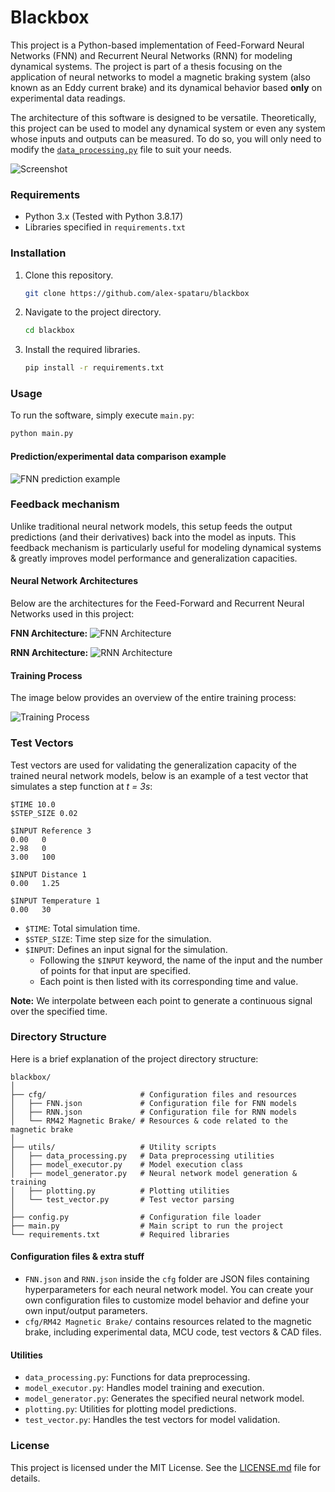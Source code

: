 # Blackbox 

This project is a Python-based implementation of Feed-Forward Neural Networks (FNN) and Recurrent Neural Networks (RNN) for modeling dynamical systems. The project is part of a thesis focusing on the application of neural networks to model a magnetic braking system (also known as an Eddy current brake) and its dynamical behavior based **only** on experimental data readings.

The architecture of this software is designed to be versatile. Theoretically, this project can be used to model any dynamical system or even any system whose inputs and outputs can be measured. To do so, you will only need to modify the [`data_processing.py`](utils/data_processing.py) file to suit your needs.

![Screenshot](doc/screenshot.png)

### Requirements

- Python 3.x (Tested with Python 3.8.17)
- Libraries specified in `requirements.txt`

### Installation

1. Clone this repository.
    ```bash
    git clone https://github.com/alex-spataru/blackbox
    ```
2. Navigate to the project directory.
    ```bash
    cd blackbox
    ```
3. Install the required libraries.
    ```bash
    pip install -r requirements.txt
    ```

### Usage

To run the software, simply execute `main.py`:

```bash
python main.py
```

#### Prediction/experimental data comparison example

![FNN prediction example](doc/fnn_comparison.jpg)

### Feedback mechanism

Unlike traditional neural network models, this setup feeds the output predictions (and their derivatives) back into the model as inputs. This feedback mechanism is particularly useful for modeling dynamical systems & greatly improves model performance and generalization capacities.

#### Neural Network Architectures

Below are the architectures for the Feed-Forward and Recurrent Neural Networks used in this project:

**FNN Architecture:**
![FNN Architecture](doc/fnn_architecture.png)

**RNN Architecture:** 
![RNN Architecture](doc/rnn_architecture.png)

#### Training Process

The image below provides an overview of the entire training process:

![Training Process](doc/training_process.png)

### Test Vectors

Test vectors are used for validating the generalization capacity of the trained neural network models, below is an example of a test vector that simulates a step function at *t = 3s*:

```
$TIME 10.0
$STEP_SIZE 0.02

$INPUT Reference 3
0.00   0
2.98   0
3.00   100

$INPUT Distance 1
0.00   1.25

$INPUT Temperature 1
0.00   30
```

- `$TIME`: Total simulation time.
- `$STEP_SIZE`: Time step size for the simulation.
- `$INPUT`: Defines an input signal for the simulation.
  - Following the `$INPUT` keyword, the name of the input and the number of points for that input are specified.
  - Each point is then listed with its corresponding time and value.

**Note:** We interpolate between each point to generate a continuous signal over the specified time.  

### Directory Structure

Here is a brief explanation of the project directory structure:

```
blackbox/
│
├── cfg/                     # Configuration files and resources
│   ├── FNN.json             # Configuration file for FNN models
│   ├── RNN.json             # Configuration file for RNN models
│   └── RM42 Magnetic Brake/ # Resources & code related to the magnetic brake
│
├── utils/                   # Utility scripts
│   ├── data_processing.py   # Data preprocessing utilities
│   ├── model_executor.py    # Model execution class
│   ├── model_generator.py   # Neural network model generation & training
│   ├── plotting.py          # Plotting utilities
│   └── test_vector.py       # Test vector parsing
│
├── config.py                # Configuration file loader
├── main.py                  # Main script to run the project
└── requirements.txt         # Required libraries
```

#### Configuration files & extra stuff

- `FNN.json` and `RNN.json` inside the `cfg` folder are JSON files containing hyperparameters for each neural network model. You can create your own configuration files to customize model behavior and define your own input/output parameters.
- `cfg/RM42 Magnetic Brake/` contains resources related to the magnetic brake, including experimental data, MCU code, test vectors & CAD files.

#### Utilities

- `data_processing.py`: Functions for data preprocessing.
- `model_executor.py`: Handles model training and execution.
- `model_generator.py`: Generates the specified neural network model.
- `plotting.py`: Utilities for plotting model predictions.
- `test_vector.py`: Handles the test vectors for model validation.

### License

This project is licensed under the MIT License. See the [LICENSE.md](LICENSE.md) file for details.
